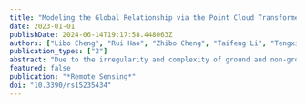 ```yaml
---
title: "Modeling the Global Relationship via the Point Cloud Transformer for the Terrain Filtering of Airborne LiDAR Data"
date: 2023-01-01
publishDate: 2024-06-14T19:17:58.448063Z
authors: ["Libo Cheng", "Rui Hao", "Zhibo Cheng", "Taifeng Li", "Tengxiao Wang", "Wenlong Lu", "Yulin Ding", "Han Hu"]
publication_types: ["2"]
abstract: "Due to the irregularity and complexity of ground and non-ground objects, filtering non-ground data from airborne LiDAR point clouds to create Digital Elevation Models (DEMs) remains a longstanding and unresolved challenge. Recent advancements in deep learning have offered effective solutions for understanding three-dimensional semantic scenes. However, existing studies lack the capability to model global semantic relationships and fail to integrate global and local semantic information effectively, which are crucial for the ground filtering of point cloud data, especially for larger objects. This study focuses on ground filtering challenges in large scenes and introduces an elevation offset-attention (E-OA) module, which considers global semantic features and integrates them into existing network frameworks. The performance of this module has been validated on three classic benchmark models (RandLA-Net, point transformer, and PointMeta-L). It was compared with two traditional filtering methods and the advanced CDFormer model. Additionally, the E-OA module was compared with three state-of-the-art attention frameworks. Experiments were conducted on two distinct data sources. The results show that our proposed E-OA module improves the filtering performance of all three benchmark models across both data sources, with a maximum improvement of 6.15%. The performance of models was enhanced with the E-OA module, consistently exceeding that of traditional methods and all competing attention frameworks. The proposed E-OA module can serve as a plug-and-play component, compatible with existing networks featuring local feature extraction capabilities."
featured: false
publication: "*Remote Sensing*"
doi: "10.3390/rs15235434"
---
```


